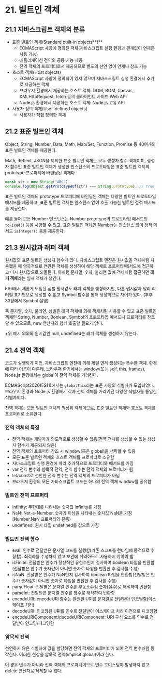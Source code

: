 # 21. 빌트인 객체

## 21.1 자바스크립트 객체의 분류

- 표준 빌트인 객체(Standard built-in objects**)**
  - ECMAScript 사양에 정의된 객체(자바스크립트 실행 환경과 관계없이 언제든 사용 가능)
  - 애플리케이션 전역의 공통 기능 제공
  - 전역 객체의 프로퍼티로서 제공되므로 별도의 선언 없이 언제나 참조 가능
- 호스트 객체(Host objects)
  - ECMAScript 사양에 정의되어 있지 않으며 자바스크립트 실행 환경에서 추가로 제공하는 객체
  - 브라우저 환경에서 제공하는 호스트 객체: DOM, BOM, Canvas, XMLHttpRequest, fetch 등의 클라이언트 사이드 Web API
  - Node.js 환경에서 제공하는 호스트 객체: Node.js 고유 API
- 사용자 정의 객체(User-defined objects)
  - 사용자가 직접 정의한 객체

## 21.2 표준 빌트인 객체

Object, String, Number, Data, Math, Map/Set, Function, Promise 등 40여개의 표준 빌트인 객체를 제공한다.

Math, Reflect, JSON을 제외한 표준 빌트인 객체는 모두 생성자 함수 객체이며, 생성자 함수인 표준 빌트인 객체가 생성한 인스턴스의 프로토타입은 표준 빌트인 객체의 prototype 프로퍼티에 바인딩된 객체다.

```jsx
const str = new String("ABC");
console.log(Object.getPrototypeOf(str) === String.prototype); // true
```

표준 빌트인 객체의 prototype 프로퍼티에 바인딩된 객체는 다양한 빌트인 프로토타입 메서드를 제공하고, 표준 빌트인 객체는 인스턴스 없이 호출 가능한 빌트인 정적 메서드를 제공한다.

예를 들어 모든 Number 인스턴스는 Number.prototype의 프로토타입 메서드인 `toFixed()` 등을 사용할 수 있고, 표준 빌트인 객체인 Number는 인스턴스 없이 정적 메서드 `isInteger()` 등을 제공한다.

## 21.3 원시값과 래퍼 객체

원시값의 표준 빌트인 생성자 함수가 있다. 자바스크립트 엔진은 원시값을 객체처럼 사용했을 때 암묵적으로 연관된 객체를 생성하여 해당 객체로 프로퍼티/메서드에 접근하고 다시 원시값으로 되돌린다. 이처럼 문자열, 숫자, 불리언 값에 객체처럼 접근하면 **래퍼 객체**라는 임시 객체가 생긴다.

ES6에서 새롭게 도입된 심벌 원시값도 래퍼 객체를 생성하지만, 다른 원시값과 달리 리터럴 표기법으로 생성할 수 없고 Symbol 함수를 통해 생성하므로 차이가 있다. (추후 33장에서 Symbol 설명)

즉 문자열, 숫자, 불리언, 심벌은 래퍼 객체에 의해 객체처럼 사용할 수 있고 표준 빌트인 객체인 String, Number, Boolean, Symbol의 프로토타입 메서드나 프로퍼티를 참조할 수 있으므로, new 연산자와 함께 호출할 필요가 없다.

+위 예시 의외의 원시값인 null, undefined는 래퍼 객체를 생성하지 않는다.

## 21.4 전역 객체

코드가 실행되기 이전, 자바스크립트 엔진에 의해 제일 먼저 생성되는 특수한 객체. 환경에 따라 이름이 다른데, 브라우저 환경에서는 window(또는 self, this, frames), Node.js 환경에서는 global이 전역 객체를 가리킨다.

ECMAScript2020(ES11)에서는 `globalThis`라는 표준 사양의 식별자가 도입되었다. 브라우저 환경과 Node.js 환경에서 각자 전역 객체를 가리키던 다양한 식별자를 통일한 식별자이다.

전역 객체는 모든 빌트인 객체의 최상위 객체이므로, 표준 빌트인 객체와 호스트 객체를 프로퍼티로 소유한다.

### 전역 객체의 특징

- 전역 객체는 개발자가 의도적으로 생성할 수 없음(전역 객체를 생성할 수 있는 생성자 함수가 제공되지 않음)
- 전역 객체의 프로퍼티 참조 시 window(혹은 global)을 생략할 수 있음
- 모든 표준 빌트인 객체와 호스트 객체를 프로퍼티로 소유함
- 자바스크립트 실행 환경에 따라 추가적으로 프로퍼티와 메서드를 가짐
- var 전역 변수와 함묵적 전역, 전역 함수는 전역 객체의 프로퍼티가 됨
- let/const로 선언한 전역 변수는 전역 객체의 프로퍼티가 아님
- 브라우저 환경의 모든 자바스크립트 코드는 하나의 전역 객체 window를 공유함

### 빌트인 전역 프로퍼티

- Infinity: 무한대를 나타내는 숫자값 Infinity를 가짐
- NaN: Not-a-Number, 숫자가 아님을 나타내는 숫자값 NaN을 가짐 (Number.NaN 프로퍼티와 같음)
- undefined: 원시 타입 undefined를 값으로 가짐

### 빌트인 전역 함수

- eval: 인수로 전달받은 문자열 코드를 실행함(기존 스코프를 런타임에 동적으로 수정함). 최적화를 수행차지 않고 보안에 취약하므로 사용하지 않아야 함
- isFinite: 전달받은 인수가 정상적인 유한수인지 검사하여 boolean 타입을 반환함(전달받은 인수가 숫자값이 아니면 숫자로 타입을 변환한 후 검사를 수행)
- isNaN: 전달받은 인수가 NaN인지 검사하여 boolean 타입을 반환함(전달받은 인수가 숫자값이 아니면 숫자로 타입을 변환한 후 검사를 수행)
- parseFloat: 전달받은 문자열 인수를 부동소수점 숫자(실수)로 해석하여 반환함
- parseInt: 전달받은 문자열 인수를 정수로 해석하여 반환함
- encodeURI: encodeURI 함수는 완전한 URI를 문자열로 전달받아 인코딩함(이스케이프 처리)
- decodeURI: 인코딩된 URI를 인수로 전달받아 이스케이프 처리 이전으로 디코딩함
- encodeURIComponent/decodeURIComponent: URI 구성 요소를 인수로 전달받아 인코딩/디코딩함

### 암묵적 전역

선언하지 않은 식별자에 값을 할당하면 전역 객체의 프로퍼티가 되어 전역 변수처럼 동작한다. 이러한 현상을 암묵적 전역(implicit global)이라 한다.

이 경우 변수가 아니라 전역 객체의 프로퍼티이므로 변수 호이스팅이 발생하지 않고 delete 연산자로 삭제할 수 없다.
